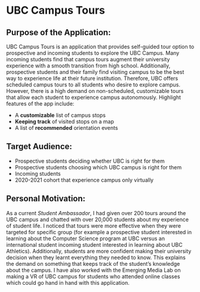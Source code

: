 # UBC Campus Tours

## Purpose of the Application:
UBC Campus Tours is an application that provides self-guided tour option to prospective and incoming students to explore the UBC Campus. Many incoming students find that campus tours augment their university experience with a smooth transition from high school. Additionally, prospective students and their family find visiting campus to be the best way to experience life at their future institution. Therefore, UBC offers scheduled campus tours to all students who desire to explore campus. However, there is a high demand on non-scheduled, customizable tours that allow each student to experience campus autonomously. Highlight features of the app include:

- A **customizable** list of campus stops
- **Keeping track** of visited stops on a map
-  A list of **recommended** orientation events

## Target Audience:
-	Prospective students deciding whether UBC is right for them
-	Prospective students choosing which UBC campus is right for them
-	Incoming students 
-	2020-2021 cohort that experience campus only virtually

## Personal Motivation:
As a current *Student Ambassador*, I had given over 200 tours around the UBC campus and chatted with over 20,000 students about my experience of student life. I noticed that tours were more effective when they were targeted for specific group (for example a prospective student interested in learning about the Computer Science program at UBC versus an international student incoming student interested in learning about UBC Athletics). Additionally, students are more confident making their university decision when they learnt everything they needed to know. This explains the demand on something that keeps track of the student’s knowledge about the campus. I have also worked with the Emerging Media Lab on making a VR of UBC campus for students who attended online classes which could go hand in hand with this application.  
